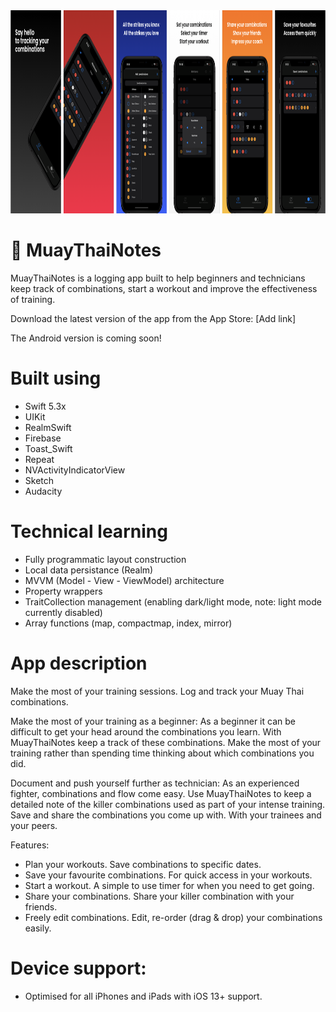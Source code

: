 <img src="https://github.com/sumairzamir/MuayThaiNotesApp/blob/master/MuayThaiNotes_AppStore_Screenshots.png" width="1000" height="325">

# :boxing_glove: MuayThaiNotes
MuayThaiNotes is a logging app built to help beginners and technicians keep track of combinations, start a workout and improve the effectiveness of training.

Download the latest version of the app from the App Store: [Add link]

The Android version is coming soon!

# Built using
- Swift 5.3x
- UIKit
- RealmSwift
- Firebase
- Toast_Swift
- Repeat
- NVActivityIndicatorView
- Sketch
- Audacity

# Technical learning
- Fully programmatic layout construction
- Local data persistance (Realm)
- MVVM (Model - View - ViewModel) architecture
- Property wrappers
- TraitCollection management (enabling dark/light mode, note: light mode currently disabled)
- Array functions (map, compactmap, index, mirror)

# App description
Make the most of your training sessions. Log and track your Muay Thai combinations. 

Make the most of your training as a beginner: 
As a beginner it can be difficult to get your head around the combinations you learn. With MuayThaiNotes keep a track of these combinations. Make the most of your training rather than spending time thinking about which combinations you did.

Document and push yourself further as technician:
As an experienced fighter, combinations and flow come easy. Use MuayThaiNotes to keep a detailed note of the killer combinations used as part of your intense training. Save and share the combinations you come up with. With your trainees and your peers.

Features:
- Plan your workouts. Save combinations to specific dates.
- Save your favourite combinations. For quick access in your workouts.
- Start a workout. A simple to use timer for when you need to get going.
- Share your combinations. Share your killer combination with your friends.
- Freely edit combinations. Edit, re-order (drag & drop) your combinations easily.

# Device support:
- Optimised for all iPhones and iPads with iOS 13+ support.
